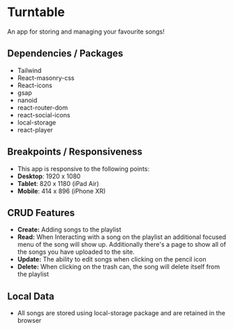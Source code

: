 # Turntable
An app for storing and managing your favourite songs!

## Dependencies / Packages
- Tailwind
- React-masonry-css
- React-icons
- gsap
- nanoid
- react-router-dom
- react-social-icons
- local-storage
- react-player

## Breakpoints / Responsiveness
- This app is responsive to the following points: 
- **Desktop**: 1920 x 1080
- **Tablet**: 820 x 1180 (iPad Air)
- **Mobile**: 414 x 896 (iPhone XR)

## CRUD Features
- **Create:** Adding songs to the playlist
- **Read:** When Interacting with a song on the playlist an additional focused menu of the song will show up. Additionally there's a page to show all of the songs you have uploaded to the site.
- **Update:** The ability to edit songs when clicking on the pencil icon
- **Delete:** When clicking on the trash can, the song will delete itself from the playlist

## Local Data
- All songs are stored using local-storage package and are retained in the browser
